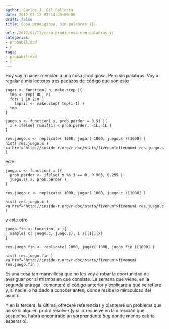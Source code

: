 ```yaml
---
author: Carlos J. Gil Bellosta
date: 2012-01-12 07:14:49+00:00
draft: false
title: Cosa prodigiosa, sin palabras (I)

url: /2012/01/12/cosa-prodigiosa-sin-palabras-i/
categories:
- probabilidad
- r
tags:
- probabilidad
- r
---
```


Hoy voy a hacer mención a una cosa prodigiosa. Pero sin palabras. Voy a regalar a mis lectores tres pedazos de código que son este



    jugar <- function( n, make.step ){
      tmp <- rep( 0L, n)
      for( i in 2:n )
        tmp[i] <- make.step( tmp[i-1] )
      tmp
    }

    juego.s <- function( x, prob.perder = 0.51 ){
      x + ifelse( runif(1) < prob.perder, -1L, 1L )
    }

    res.juego.s <- replicate( 1000, jugar( 1000, juego.s )[1000] )
    hist( res.juego.s )
    <a href="http://inside-r.org/r-doc/stats/fivenum">fivenum( res.juego.s )



este



    juego.c <- function( x ){
      prob.perder <- ifelse( x %% 3 == 0, 0.905, 0.255 )
      juego.s( x, prob.perder )
    }

    res.juego.c <- replicate( 1000, jugar( 1000, juego.c )[1000] )

    hist( res.juego.c )
    <a href="http://inside-r.org/r-doc/stats/fivenum">fivenum( res.juego.c )



y este otro



    juego.fin <- function( x ){
      sample( c( juego.c, juego.s), 1 )[[1]](x)
    }

    res.juego.fin <- replicate( 1000, jugar( 1000, juego.fin )[1000] )

    hist( res.juego.fin )
    <a href="http://inside-r.org/r-doc/stats/fivenum">fivenum( res.juego.fin )



Es una cosa tan maravillosa que no les voy a robar la oportunidad de averiguar por sí mismos en qué consiste. La semana que viene, en la segunda entrega, comentaré el código anterior y explicaré a qué se refiere y, si nadie lo ha dado a conocer antes, dónde reside lo miraculoso del asunto.

Y en la tercera, la última, ofreceré referencias y plantearé un problema que no sé si alguien podrá resolver (y si lo resuelve en la dirección que sospecho, habrá encontrado un sorprendente _bug_ donde menos cabría esperarlo).
